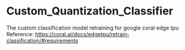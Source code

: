 # Custom_Quantization_Classifier

The custom classification model retraining for google coral edge tpu
Reference: https://coral.ai/docs/edgetpu/retrain-classification/#requirements 
